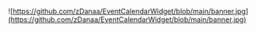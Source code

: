 ![https://github.com/zDanaa/EventCalendarWidget/blob/main/banner.jpg](https://github.com/zDanaa/EventCalendarWidget/blob/main/banner.jpg)
